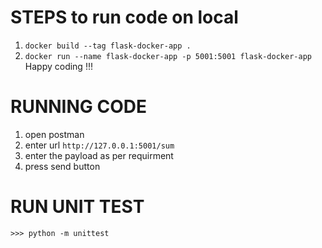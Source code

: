 STEPS to run code on local
==========================
1. `docker build --tag flask-docker-app .`
2. `docker run --name flask-docker-app -p 5001:5001 flask-docker-app`
Happy coding !!!


RUNNING CODE
=============
1. open postman
2. enter url `http://127.0.0.1:5001/sum`
3. enter the payload as per requirment
4. press send button

RUN UNIT TEST
=============
    >>> python -m unittest